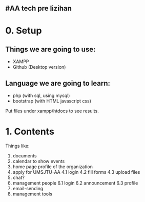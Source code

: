 #AA tech pre
lizihan
---

# 0. Setup
## Things we are going to use:
* XAMPP
* Github (Desktop version)

## Language we are going to learn:
* php (with sql, using mysql)
* bootstrap (with HTML javascript css)

Put files under xampp/htdocs to see results.

# 1. Contents

Things like:

1. documents
2. calendar to show events
3. home page profile of the organization
4. apply for UMSJTU-AA
	4.1 login
	4.2 fill forms
	4.3 upload files
5. chat?
6. management people
	6.1 login
	6.2 announcement
	6.3 profile
7. email-sending
8. management tools
